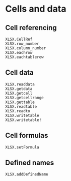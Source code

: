 # Cells and data

## Cell referencing

```@docs
XLSX.CellRef
XLSX.row_number
XLSX.column_number
XLSX.eachrow
XLSX.eachtablerow
```

## Cell data

```@docs
XLSX.readdata
XLSX.getdata
XLSX.getcell
XLSX.getcellrange
XLSX.gettable
XLSX.readtable
XLSX.readto
XLSX.writetable
XLSX.writetable!
```

## Cell formulas

```
XLSX.setFormula
```

## Defined names

```@docs
XLSX.addDefinedName
```
